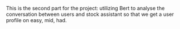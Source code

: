 This is the second part for the project: utilizing Bert to analyse the conversation between users and stock assistant so that we get a user profile on easy, mid, had.